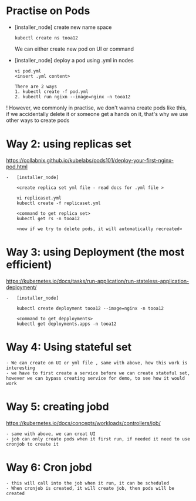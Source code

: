# Practise on Pods

-   [installer_node] create new name space

        kubectl create ns tooa12

    We can either create new pod on UI or command

-   [installer_node] deploy a pod using .yml in nodes

        vi pod.yml
        <insert .yml content>

        There are 2 ways
        1. kubectl create -f pod.yml
        2. kubectl run ngixn --image=nginx -n tooa12

! However, we commonly in practise, we don't wanna create pods like this, if we accidentally delete it or someone get a hands on it, that's why we use other ways to create pods

# Way 2: using replicas set

https://collabnix.github.io/kubelabs/pods101/deploy-your-first-nginx-pod.html

    -   [installer_node]

        <create replica set yml file - read docs for .yml file >

        vi replicaset.yml
        kubectl create -f replicaset.yml

        <command to get replica set>
        kubectl get rs -n tooa12

        <now if we try to delete pods, it will automatically recreated>

# Way 3: using Deployment (the most efficient)

https://kubernetes.io/docs/tasks/run-application/run-stateless-application-deployment/

    -   [installer_node]

        kubectl create deployment tooa12 --image=nginx -n tooa12

        <command to get depployments>
        kubectl get deployments.apps -n tooa12

# Way 4: Using stateful set

    - We can create on UI or yml file , same with above, how this work is interesting
    - we have to first create a service before we can create stateful set, however we can bypass creating service for demo, to see how it would work

# Way 5: creating jobd

https://kubernetes.io/docs/concepts/workloads/controllers/job/

    - same with above, we can creat UI
    - job can only create pods when it first run, if needed it need to use cronjob to create it

# Way 6: Cron jobd

    - this will call into the job when it run, it can be scheduled
    - When cronjob is created, it will create job, then pods will be created
